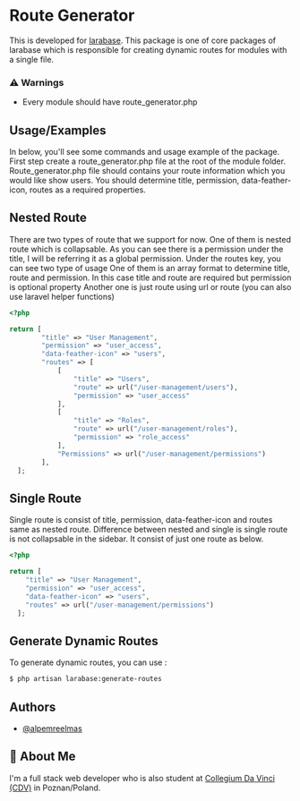 
# Route Generator

This is developed for [larabase](https://github.com/alpemreelmas/larabase). This package is one of core packages of larabase which is responsible for creating dynamic routes for modules with a single file.

### ⚠️ Warnings
- Every module should have route_generator.php
## Usage/Examples
In below, you'll see some commands and usage example of the package.
First step create a route_generator.php file at the root of the module folder.
Route_generator.php file should contains your route information which you would like show users.
You should determine title, permission, data-feather-icon, routes as a required properties.
## Nested Route
There are two types of route that we support for now. One of them is nested route which is collapsable. As you can see there is a permission under the title, I will be referring it as a global permission. Under the routes key, you can see two type of usage
One of them is an array format to determine title, route and permission. In this case title and route are required but permission is optional property
Another one is just route using url or route (you can also use laravel helper functions)


```php
<?php

return [
        "title" => "User Management",
        "permission" => "user_access",
        "data-feather-icon" => "users",
        "routes" => [
            [
                "title" => "Users",
                "route" => url("/user-management/users"),
                "permission" => "user_access"
            ],
            [
                "title" => "Roles",
                "route" => url("/user-management/roles"),
                "permission" => "role_access"
            ],
            "Permissions" => url("/user-management/permissions")
        ],
  ];

```

## Single Route

Single route is consist of title, permission, data-feather-icon and routes same as nested route. Difference between nested and single is single route is not collapsable in the sidebar. It consist of just one route as below.

```php
<?php

return [
    "title" => "User Management",
    "permission" => "user_access",
    "data-feather-icon" => "users",
    "routes" => url("/user-management/permissions")
  ];
```

## Generate Dynamic Routes   

To generate dynamic routes, you can use :
```bash
$ php artisan larabase:generate-routes  
```

## Authors

- [@alpemreelmas](https://www.github.com/alpemreelmas)


## 🚀 About Me
I'm a full stack web developer who is also student at [Collegium Da Vinci (CDV)](https://cdv.pl/en/) in Poznan/Poland.

